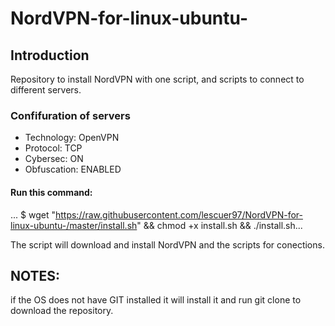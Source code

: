 # NordVPN-for-linux-ubuntu-

## Introduction

Repository to install NordVPN with one script, and scripts to connect to different servers. 

### Confifuration of servers
* Technology: OpenVPN
* Protocol: TCP
* Cybersec: ON
* Obfuscation: ENABLED


#### Run this command: 
...
$ wget "https://raw.githubusercontent.com/lescuer97/NordVPN-for-linux-ubuntu-/master/install.sh" && chmod +x install.sh && ./install.sh...

The script will download and install NordVPN and the scripts for conections.

## NOTES: 

if the OS does not have GIT installed it will install it and run git clone to download the repository. 

